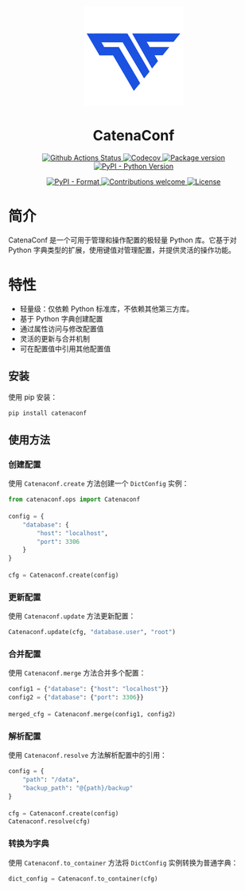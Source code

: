 <!-- markdownlint-disable MD024 -->
<!-- markdownlint-disable MD033 -->
<!-- markdownlint-disable MD041 -->

<p align="center">
    <img src="images/logo.png" alt="catenaconf logo" width=200 height=200 />
</p>
<h1 align="center">CatenaConf</h1>

<p align="center">
    <a href="https://github.com/pyecharts/pyecharts/actions">
        <img src="https://github.com/pyecharts/pyecharts/actions/workflows/python-app.yml/badge.svg" alt="Github Actions Status">
    </a>
    <a href="https://codecov.io/gh/pyecharts/pyecharts">
        <img src="https://codecov.io/gh/pyecharts/pyecharts/branch/master/graph/badge.svg" alt="Codecov">
    </a>
    <a href="https://badge.fury.io/py/pyecharts">
        <img src="https://badge.fury.io/py/pyecharts.svg" alt="Package version">
    </a>
    <a href="https://pypi.org/project/pyecharts/">
        <img src="https://img.shields.io/pypi/pyversions/pyecharts.svg?colorB=brightgreen" alt="PyPI - Python Version">
    </a>
</p>
<p align="center">
    <a href="https://pypi.org/project/pyecharts">
        <img src="https://img.shields.io/pypi/format/pyecharts.svg" alt="PyPI - Format">
    </a>
     <a href="https://github.com/pyecharts/pyecharts/pulls">
        <img src="https://img.shields.io/badge/contributions-welcome-brightgreen.svg?style=flat" alt="Contributions welcome">
    </a>
    <a href="https://opensource.org/licenses/MIT">
        <img src="https://img.shields.io/badge/License-MIT-brightgreen.svg" alt="License">
    </a>
</p>

# 简介

CatenaConf 是一个可用于管理和操作配置的极轻量 Python 库。它基于对 Python 字典类型的扩展，使用键值对管理配置，并提供灵活的操作功能。

# 特性

- 轻量级：仅依赖 Python 标准库，不依赖其他第三方库。
- 基于 Python 字典创建配置
- 通过属性访问与修改配置值
- 灵活的更新与合并机制
- 可在配置值中引用其他配置值

## 安装

使用 pip 安装：

```bash
pip install catenaconf
```

## 使用方法

### 创建配置

使用 `Catenaconf.create` 方法创建一个 `DictConfig` 实例：

```python
from catenaconf.ops import Catenaconf

config = {
    "database": {
        "host": "localhost",
        "port": 3306
    }
}

cfg = Catenaconf.create(config)
```

### 更新配置

使用 `Catenaconf.update` 方法更新配置：

```python
Catenaconf.update(cfg, "database.user", "root")
```

### 合并配置

使用 `Catenaconf.merge` 方法合并多个配置：

```python
config1 = {"database": {"host": "localhost"}}
config2 = {"database": {"port": 3306}}

merged_cfg = Catenaconf.merge(config1, config2)
```

### 解析配置

使用 `Catenaconf.resolve` 方法解析配置中的引用：

```python
config = {
    "path": "/data",
    "backup_path": "@{path}/backup"
}

cfg = Catenaconf.create(config)
Catenaconf.resolve(cfg)
```

### 转换为字典

使用 `Catenaconf.to_container` 方法将 `DictConfig` 实例转换为普通字典：

```python
dict_config = Catenaconf.to_container(cfg)
```
